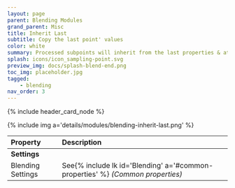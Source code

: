 ```yaml
---
layout: page
parent: Blending Modules
grand_parent: Misc
title: Inherit Last
subtitle: Copy the last point' values
color: white
summary: Processed subpoints will inherit from the last properties & attributes. Nothing fancy about it.
splash: icons/icon_sampling-point.svg
preview_img: docs/splash-blend-end.png
toc_img: placeholder.jpg
tagged: 
    - blending
nav_order: 3
---
```


{% include header_card_node %}

{% include img a='details/modules/blending-inherit-last.png' %} 

| Property       | Description          |
|:-------------|:------------------|
|**Settings**||
| Blending Settings           | See{% include lk id='Blending' a='#common-properties' %} *(Common properties)* |